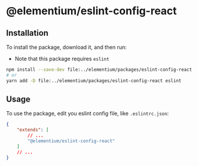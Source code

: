 # @elementium/eslint-config-react

## Installation

To install the package, download it, and then run:

- Note that this package requires `eslint`

```sh
npm install --save-dev file:../elementium/packages/eslint-config-react eslint
# or
yarn add -D file:../elementium/packages/eslint-config-react eslint
```

## Usage

To use the package, edit you eslint config file, like `.eslintrc.json`:

```json
{
    "extends": [
        // ...
        "@elementium/eslint-config-react"
    ]
    // ...
}
```
